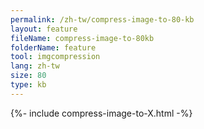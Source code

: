 ```yaml
---
permalink: /zh-tw/compress-image-to-80-kb
layout: feature
fileName: compress-image-to-80kb
folderName: feature
tool: imgcompression
lang: zh-tw
size: 80
type: kb
---
```


{%- include compress-image-to-X.html -%}

